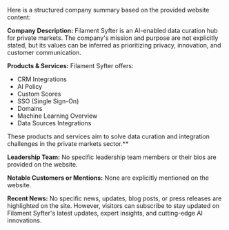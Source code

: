 Here is a structured company summary based on the provided website content:

**Company Description:**
Filament Syfter is an AI-enabled data curation hub for private markets. The company's mission and purpose are not explicitly stated, but its values can be inferred as prioritizing privacy, innovation, and customer communication.

**Products & Services:**
Filament Syfter offers:

* CRM Integrations
* AI Policy
* Custom Scores
* SSO (Single Sign-On)
* Domains
* Machine Learning Overview
* Data Sources Integrations

These products and services aim to solve data curation and integration challenges in the private markets sector.**

**Leadership Team:**
No specific leadership team members or their bios are provided on the website.

**Notable Customers or Mentions:**
None are explicitly mentioned on the website.

**Recent News:**
No specific news, updates, blog posts, or press releases are highlighted on the site. However, visitors can subscribe to stay updated on Filament Syfter's latest updates, expert insights, and cutting-edge AI innovations.